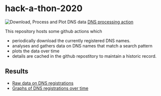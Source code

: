 # hack-a-thon-2020
![Download, Process and Plot DNS data](https://github.com/gmckerrell/hack-a-thon-2020/workflows/Download,%20Process%20and%20Plot%20DNS%20data/badge.svg)
[DNS processing action](https://github.com/gmckerrell/hack-a-thon-2020/actions?query=workflow%3A%22Download%2C+Process+and+Plot+DNS+data%22)


This repository hosts some github actions which
- periodically download the currently registered DNS names.
- analyses and gathers data on DNS names that match a search pattern
- plots the data over time
- details are cached in the github repostitory to maintain a historic record.

## Results
- [Raw data on DNS registrations](https://gmckerrell.github.io/hack-a-thon-2020/results/)
- [Graphs of DNS registrations over time](https://gmckerrell.github.io/hack-a-thon-2020/graphs/)

